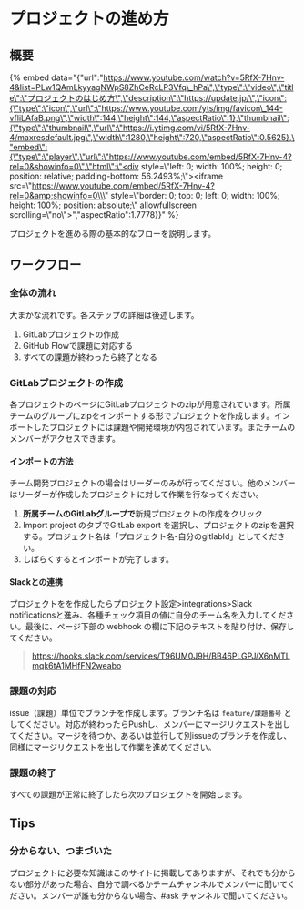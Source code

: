 # プロジェクトの進め方

## 概要

{% embed data="{\"url\":\"https://www.youtube.com/watch?v=5RfX-7Hnv-4&list=PLw1QAmLkyyagNWpS8ZhCeRcLP3Vfq\_hPa\",\"type\":\"video\",\"title\":\"プロジェクトのはじめ方\",\"description\":\"https://update.jp/\",\"icon\":{\"type\":\"icon\",\"url\":\"https://www.youtube.com/yts/img/favicon\_144-vfliLAfaB.png\",\"width\":144,\"height\":144,\"aspectRatio\":1},\"thumbnail\":{\"type\":\"thumbnail\",\"url\":\"https://i.ytimg.com/vi/5RfX-7Hnv-4/maxresdefault.jpg\",\"width\":1280,\"height\":720,\"aspectRatio\":0.5625},\"embed\":{\"type\":\"player\",\"url\":\"https://www.youtube.com/embed/5RfX-7Hnv-4?rel=0&showinfo=0\",\"html\":\"<div style=\\\"left: 0; width: 100%; height: 0; position: relative; padding-bottom: 56.2493%;\\\"><iframe src=\\\"https://www.youtube.com/embed/5RfX-7Hnv-4?rel=0&amp;showinfo=0\\\" style=\\\"border: 0; top: 0; left: 0; width: 100%; height: 100%; position: absolute;\\\" allowfullscreen scrolling=\\\"no\\\"></iframe></div>\",\"aspectRatio\":1.7778}}" %}

プロジェクトを進める際の基本的なフローを説明します。

## ワークフロー

### 全体の流れ

大まかな流れです。各ステップの詳細は後述します。

1. GitLabプロジェクトの作成
2. GitHub Flowで課題に対応する
3. すべての課題が終わったら終了となる

### GitLabプロジェクトの作成

各プロジェクトのページにGitLabプロジェクトのzipが用意されています。所属チームのグループにzipをインポートする形でプロジェクトを作成します。インポートしたプロジェクトには課題や開発環境が内包されています。またチームのメンバーがアクセスできます。

#### インポートの方法

チーム開発プロジェクトの場合はリーダーのみが行ってください。他のメンバーはリーダーが作成したプロジェクトに対して作業を行なってください。

1. **所属チームのGitLabグループで**新規プロジェクトの作成をクリック
2. Import project のタブでGitLab export を選択し、プロジェクトのzipを選択する。プロジェクト名は「プロジェクト名-自分のgitlabId」としてください。
3. しばらくするとインポートが完了します。

#### Slackとの連携

プロジェクトをを作成したらプロジェクト設定&gt;integrations&gt;Slack notificationsと進み、各種チェック項目の値に自分のチーム名を入力してください。最後に、ページ下部の webhook の欄に下記のテキストを貼り付け、保存してください。

> https://hooks.slack.com/services/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

### 課題の対応

issue（課題）単位でブランチを作成します。ブランチ名は `feature/課題番号` としてください。対応が終わったらPushし、メンバーにマージリクエストを出してください。マージを待つか、あるいは並行して別issueのブランチを作成し、同様にマージリクエストを出して作業を進めてください。

### 課題の終了

すべての課題が正常に終了したら次のプロジェクトを開始します。

## Tips

### 分からない、つまづいた

プロジェクトに必要な知識はこのサイトに掲載してありますが、それでも分からない部分があった場合、自分で調べるかチームチャンネルでメンバーに聞いてください。メンバーが誰も分からない場合、\#ask チャンネルで聞いてください。


